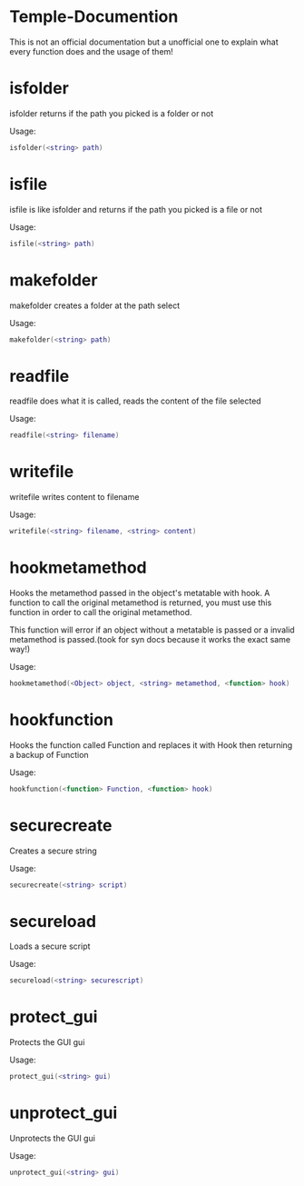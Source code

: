 # Temple-Documention

This is not an official documentation but a unofficial one to explain what every function does and the usage of them!

# isfolder

isfolder returns if the path you picked is a folder or not

Usage:
```lua
isfolder(<string> path)
```

# isfile

isfile is like isfolder and returns if the path you picked is a file or not

Usage:
```lua
isfile(<string> path)
```

# makefolder

makefolder creates a folder at the path select

Usage:
```lua
makefolder(<string> path)
```

# readfile

readfile does what it is called, reads the content of the file selected

Usage:
```lua
readfile(<string> filename)
```

# writefile

writefile writes content to filename

Usage:
```lua
writefile(<string> filename, <string> content)
```

# hookmetamethod

Hooks the metamethod passed in the object's metatable with hook. A function to call the original metamethod is returned, you must use this function in order to call the original metamethod.

This function will error if an object without a metatable is passed or a invalid metamethod is passed.(took for syn docs because it works the exact same way!)

Usage:
```lua
hookmetamethod(<Object> object, <string> metamethod, <function> hook)
```

# hookfunction

Hooks the function called Function and replaces it with Hook then returning a backup of Function

Usage:
```lua
hookfunction(<function> Function, <function> hook)
```

# securecreate

Creates a secure string

Usage:
```lua
securecreate(<string> script)
```

# secureload

Loads a secure script

Usage:
```lua
secureload(<string> securescript)
```

# protect_gui

Protects the GUI gui

Usage:
```lua
protect_gui(<string> gui)
```

# unprotect_gui

Unprotects the GUI gui

Usage:
```lua
unprotect_gui(<string> gui)
```
